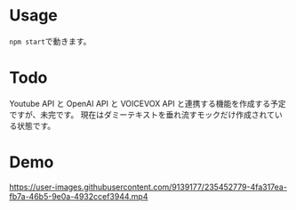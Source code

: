 # Usage

`npm start`で動きます。

# Todo

Youtube API と OpenAI API と VOICEVOX API と連携する機能を作成する予定ですが、未完です。
現在はダミーテキストを垂れ流すモックだけ作成されている状態です。

# Demo

https://user-images.githubusercontent.com/9139177/235452779-4fa317ea-fb7a-46b5-9e0a-4932ccef3944.mp4
